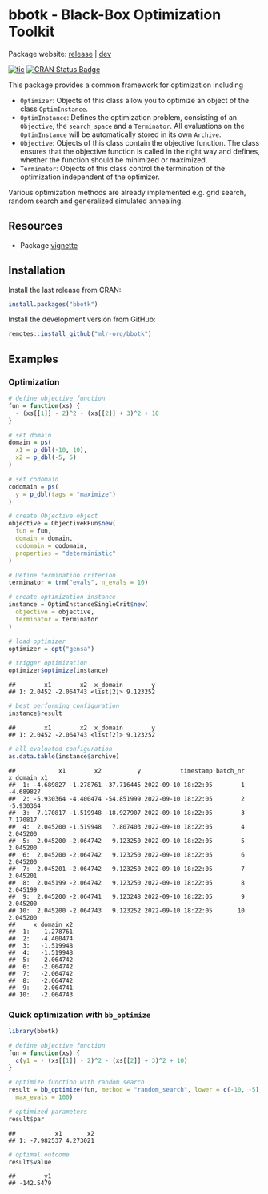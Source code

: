 
# bbotk - Black-Box Optimization Toolkit

Package website: [release](https://bbotk.mlr-org.com/) |
[dev](https://bbotk.mlr-org.com/dev/)

<!-- badges: start -->

[![tic](https://github.com/mlr-org/bbotk/workflows/tic/badge.svg?branch=main)](https://github.com/mlr-org/bbotk/actions)
[![CRAN Status
Badge](https://www.r-pkg.org/badges/version-ago/bbotk)](https://cran.r-project.org/package=bbotk)
<!-- badges: end -->

This package provides a common framework for optimization including

  - `Optimizer`: Objects of this class allow you to optimize an object
    of the class `OptimInstance`.
  - `OptimInstance`: Defines the optimization problem, consisting of an
    `Objective`, the `search_space` and a `Terminator`. All evaluations
    on the `OptimInstance` will be automatically stored in its own
    `Archive`.
  - `Objective`: Objects of this class contain the objective function.
    The class ensures that the objective function is called in the right
    way and defines, whether the function should be minimized or
    maximized.
  - `Terminator`: Objects of this class control the termination of the
    optimization independent of the optimizer.

Various optimization methods are already implemented e.g. grid search,
random search and generalized simulated annealing.

## Resources

  - Package
    [vignette](https://CRAN.R-project.org/package=bbotk/vignettes/bbotk.html)

## Installation

Install the last release from CRAN:

``` r
install.packages("bbotk")
```

Install the development version from GitHub:

``` r
remotes::install_github("mlr-org/bbotk")
```

## Examples

### Optimization

``` r
# define objective function
fun = function(xs) {
  - (xs[[1]] - 2)^2 - (xs[[2]] + 3)^2 + 10
}

# set domain
domain = ps(
  x1 = p_dbl(-10, 10),
  x2 = p_dbl(-5, 5)
)

# set codomain
codomain = ps(
  y = p_dbl(tags = "maximize")
)

# create Objective object
objective = ObjectiveRFun$new(
  fun = fun,
  domain = domain,
  codomain = codomain,
  properties = "deterministic"
)

# Define termination criterion
terminator = trm("evals", n_evals = 10)

# create optimization instance
instance = OptimInstanceSingleCrit$new(
  objective = objective,
  terminator = terminator
)

# load optimizer
optimizer = opt("gensa")

# trigger optimization
optimizer$optimize(instance)
```

    ##        x1        x2  x_domain        y
    ## 1: 2.0452 -2.064743 <list[2]> 9.123252

``` r
# best performing configuration
instance$result
```

    ##        x1        x2  x_domain        y
    ## 1: 2.0452 -2.064743 <list[2]> 9.123252

``` r
# all evaluated configuration
as.data.table(instance$archive)
```

    ##            x1        x2          y           timestamp batch_nr x_domain_x1
    ##  1: -4.689827 -1.278761 -37.716445 2022-09-10 18:22:05        1   -4.689827
    ##  2: -5.930364 -4.400474 -54.851999 2022-09-10 18:22:05        2   -5.930364
    ##  3:  7.170817 -1.519948 -18.927907 2022-09-10 18:22:05        3    7.170817
    ##  4:  2.045200 -1.519948   7.807403 2022-09-10 18:22:05        4    2.045200
    ##  5:  2.045200 -2.064742   9.123250 2022-09-10 18:22:05        5    2.045200
    ##  6:  2.045200 -2.064742   9.123250 2022-09-10 18:22:05        6    2.045200
    ##  7:  2.045201 -2.064742   9.123250 2022-09-10 18:22:05        7    2.045201
    ##  8:  2.045199 -2.064742   9.123250 2022-09-10 18:22:05        8    2.045199
    ##  9:  2.045200 -2.064741   9.123248 2022-09-10 18:22:05        9    2.045200
    ## 10:  2.045200 -2.064743   9.123252 2022-09-10 18:22:05       10    2.045200
    ##     x_domain_x2
    ##  1:   -1.278761
    ##  2:   -4.400474
    ##  3:   -1.519948
    ##  4:   -1.519948
    ##  5:   -2.064742
    ##  6:   -2.064742
    ##  7:   -2.064742
    ##  8:   -2.064742
    ##  9:   -2.064741
    ## 10:   -2.064743

### Quick optimization with `bb_optimize`

``` r
library(bbotk)

# define objective function
fun = function(xs) {
  c(y1 = - (xs[[1]] - 2)^2 - (xs[[2]] + 3)^2 + 10)
}

# optimize function with random search
result = bb_optimize(fun, method = "random_search", lower = c(-10, -5), upper = c(10, 5),
  max_evals = 100)

# optimized parameters
result$par
```

    ##           x1       x2
    ## 1: -7.982537 4.273021

``` r
# optimal outcome
result$value
```

    ##        y1 
    ## -142.5479

